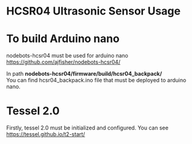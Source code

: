 # HCSR04 Ultrasonic Sensor Usage

# To build Arduino nano
nodebots-hcsr04 must be used for arduino nano
https://github.com/ajfisher/nodebots-hcsr04/

In path **nodebots-hcsr04/firmware/build/hcsr04_backpack/**
<br />You can find hcsr04_backpack.ino file that must be deployed to arduino nano.

# Tessel 2.0
Firstly, tessel 2.0 must be initialized and configured.
You can see https://tessel.github.io/t2-start/
